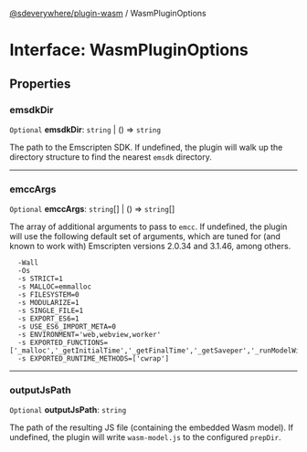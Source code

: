 [@sdeverywhere/plugin-wasm](../index.md) / WasmPluginOptions

# Interface: WasmPluginOptions

## Properties

### emsdkDir

`Optional` **emsdkDir**: `string` \| () => `string`

The path to the Emscripten SDK. If undefined, the plugin will walk up the directory
structure to find the nearest `emsdk` directory.

---

### emccArgs

`Optional` **emccArgs**: `string`[] \| () => `string`[]

The array of additional arguments to pass to `emcc`. If undefined, the plugin will
use the following default set of arguments, which are tuned for (and known to work
with) Emscripten versions 2.0.34 and 3.1.46, among others.

```
  -Wall
  -Os
  -s STRICT=1
  -s MALLOC=emmalloc
  -s FILESYSTEM=0
  -s MODULARIZE=1
  -s SINGLE_FILE=1
  -s EXPORT_ES6=1
  -s USE_ES6_IMPORT_META=0
  -s ENVIRONMENT='web,webview,worker'
  -s EXPORTED_FUNCTIONS=['_malloc','_getInitialTime','_getFinalTime','_getSaveper','_runModelWithBuffers']
  -s EXPORTED_RUNTIME_METHODS=['cwrap']
```

---

### outputJsPath

`Optional` **outputJsPath**: `string`

The path of the resulting JS file (containing the embedded Wasm model). If undefined,
the plugin will write `wasm-model.js` to the configured `prepDir`.
